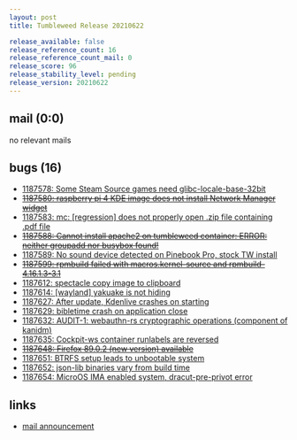 ```yaml
---
layout: post
title: Tumbleweed Release 20210622

release_available: false
release_reference_count: 16
release_reference_count_mail: 0
release_score: 96
release_stability_level: pending
release_version: 20210622
---
```


## mail (0:0)

no relevant mails

## bugs (16)

<!--more-->

- [1187578: Some Steam Source games need glibc-locale-base-32bit](https://bugzilla.opensuse.org/show_bug.cgi?id=1187578)
- ~~[1187580: raspberry pi 4 KDE image does not install Network Manager widget](https://bugzilla.opensuse.org/show_bug.cgi?id=1187580)~~
- [1187583: mc: \[regression\] does not properly open .zip file containing .pdf file](https://bugzilla.opensuse.org/show_bug.cgi?id=1187583)
- ~~[1187588: Cannot install apache2 on tumbleweed container: ERROR: neither groupadd nor busybox found!](https://bugzilla.opensuse.org/show_bug.cgi?id=1187588)~~
- [1187589: No sound device detected on Pinebook Pro, stock TW install](https://bugzilla.opensuse.org/show_bug.cgi?id=1187589)
- ~~[1187599: rpmbuild failed with macros.kernel-source and rpmbuild-4.16.1.3-3.1](https://bugzilla.opensuse.org/show_bug.cgi?id=1187599)~~
- [1187612: spectacle copy image to clipboard](https://bugzilla.opensuse.org/show_bug.cgi?id=1187612)
- [1187614: \[wayland\] yakuake is not hiding](https://bugzilla.opensuse.org/show_bug.cgi?id=1187614)
- [1187627: After update, Kdenlive crashes on starting](https://bugzilla.opensuse.org/show_bug.cgi?id=1187627)
- [1187629: bibletime crash on application close](https://bugzilla.opensuse.org/show_bug.cgi?id=1187629)
- [1187632: AUDIT-1: webauthn-rs cryptographic operations (component of kanidm)](https://bugzilla.opensuse.org/show_bug.cgi?id=1187632)
- [1187635: Cockpit-ws container runlabels are reversed](https://bugzilla.opensuse.org/show_bug.cgi?id=1187635)
- ~~[1187648: Firefox 89.0.2 (new version) available](https://bugzilla.opensuse.org/show_bug.cgi?id=1187648)~~
- [1187651: BTRFS setup leads to unbootable system](https://bugzilla.opensuse.org/show_bug.cgi?id=1187651)
- [1187652: json-lib binaries vary from build time](https://bugzilla.opensuse.org/show_bug.cgi?id=1187652)
- [1187654: MicroOS IMA enabled system, dracut-pre-privot error](https://bugzilla.opensuse.org/show_bug.cgi?id=1187654)



## links

- [mail announcement](https://lists.opensuse.org/archives/list/factory@lists.opensuse.org/thread/D7VKHRQJB6NDSLMXMMJLZKVAPWFDRWEN)
